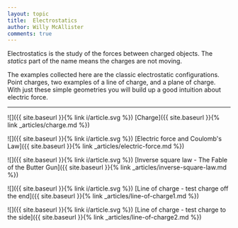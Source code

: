 ```yaml
---
layout: topic
title:  Electrostatics
author: Willy McAllister
comments: true
---
```


Electrostatics is the study of the forces between charged objects. The *statics* part of the name means the charges are not moving.

The examples collected here are the classic electrostatic configurations. Point charges, two examples of a line of charge, and a plane of charge. With just these simple geometries you will build up a good intuition about electric force.

----

![]({{ site.baseurl }}{% link i/article.svg %}) [Charge]({{ site.baseurl }}{% link _articles/charge.md %})

![]({{ site.baseurl }}{% link i/article.svg %}) [Electric force and Coulomb's Law]({{ site.baseurl }}{% link _articles/electric-force.md %})

![]({{ site.baseurl }}{% link i/article.svg %}) [Inverse square law - The Fable of the Butter Gun]({{ site.baseurl }}{% link _articles/inverse-square-law.md %})

![]({{ site.baseurl }}{% link i/article.svg %}) [Line of charge - test charge off the end]({{ site.baseurl }}{% link _articles/line-of-charge1.md %})

![]({{ site.baseurl }}{% link i/article.svg %}) [Line of charge - test charge to the side]({{ site.baseurl }}{% link _articles/line-of-charge2.md %})
